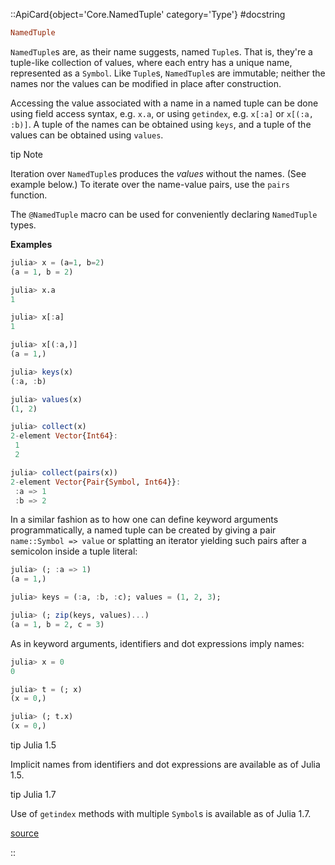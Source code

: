 

::ApiCard{object='Core.NamedTuple' category='Type'}
#docstring



```julia
NamedTuple
```


`NamedTuple`s are, as their name suggests, named `Tuple`s. That is, they&#39;re a tuple-like collection of values, where each entry has a unique name, represented as a `Symbol`. Like `Tuple`s, `NamedTuple`s are immutable; neither the names nor the values can be modified in place after construction.

Accessing the value associated with a name in a named tuple can be done using field access syntax, e.g. `x.a`, or using `getindex`, e.g. `x[:a]` or `x[(:a, :b)]`. A tuple of the names can be obtained using `keys`, and a tuple of the values can be obtained using `values`.

 tip Note

Iteration over `NamedTuple`s produces the _values_ without the names. (See example below.) To iterate over the name-value pairs, use the `pairs` function.



The `@NamedTuple` macro can be used for conveniently declaring `NamedTuple` types.

**Examples**

```julia
julia> x = (a=1, b=2)
(a = 1, b = 2)

julia> x.a
1

julia> x[:a]
1

julia> x[(:a,)]
(a = 1,)

julia> keys(x)
(:a, :b)

julia> values(x)
(1, 2)

julia> collect(x)
2-element Vector{Int64}:
 1
 2

julia> collect(pairs(x))
2-element Vector{Pair{Symbol, Int64}}:
 :a => 1
 :b => 2
```


In a similar fashion as to how one can define keyword arguments programmatically, a named tuple can be created by giving a pair `name::Symbol => value` or splatting an iterator yielding such pairs after a semicolon inside a tuple literal:

```julia
julia> (; :a => 1)
(a = 1,)

julia> keys = (:a, :b, :c); values = (1, 2, 3);

julia> (; zip(keys, values)...)
(a = 1, b = 2, c = 3)
```


As in keyword arguments, identifiers and dot expressions imply names:

```julia
julia> x = 0
0

julia> t = (; x)
(x = 0,)

julia> (; t.x)
(x = 0,)
```


 tip Julia 1.5

Implicit names from identifiers and dot expressions are available as of Julia 1.5.



 tip Julia 1.7

Use of `getindex` methods with multiple `Symbol`s is available as of Julia 1.7.




[source](https://github.com/JuliaLang/julia/blob/bed2cd540a11544ed4be381d471bbf590f0b745e/base/namedtuple.jl#L3-L85)

::
